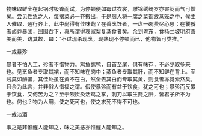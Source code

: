物味取鲜全在起锅时极锋而试，为停顿便如霉过衣裳，雕锦绣绮罗亦害闷而气可憎矣。尝见性急之人，每摆菜必一齐搬出，于是厨人将一席之菜都放蒸笼之中，候主人催取，通行齐上，此中尚得有佳味哉？在善烹饪者，一盘一碗费尽心思；在饕餮者卤莽暴团，囫囵吞下，真所谓得哀家梨复蒸食者矣。余到粤东，食杨兰坡明府善美而美，访其故，曰：“不过现杀现烹，现熟现不停顿而已，他物皆可类推。”

一戒暴殄

暴者不怕人工，殄者不惜物力。鸡鱼鹅鸭，自首至尾，俱有味存，不必少取多来也。见烹鱼者专取其裙，而不知味在肉中；蒸鱼者专取其肝，而不知鲜在背上。至贱莫如酶蛋，其佳处虽在黄不在白，然全去其白而专取其黄，则食者亦觉索然矣。且余为此言，并非俗人惜福之谓。假使暴殄而有益于饮食，犹之可也；暴殄而反累于饮食，又何苦为之？至于烈炭灸活鸡之掌，刺刀以取生麑之肝，皆君子所不为也。何也？物为人用，使之死可也，使之求死不得不可也。

一戒淡酒

事之是非惟醒人能知之，味之美恶亦惟醒人能知之。